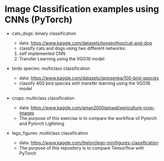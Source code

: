 # Image Classification examples using CNNs (PyTorch)

* cats_dogs: binary classification
    * data: https://www.kaggle.com/datasets/tongpython/cat-and-dog 
    * classify cats and dogs using two different networks:
	1. self implemented CNN
	2. Transfer Learning using the VGG16 model

* birds species: multiclass classification
   * data: https://www.kaggle.com/datasets/gpiosenka/100-bird-species
   * classify 400 bird species with transfer learning using the VGG16 model

* crops: multiclass classification 
   * data: https://www.kaggle.com/aman2000jaiswal/agriculture-crop-images
   * The purpose of this exercise is to compare the workflow of Pytorch and Pytorch Lightning

* lego_figures: multiclass classification
   * data: https://www.kaggle.com/ihelon/lego-minifigures-classification
   * The purpose of this repository is to compare Tensorflow with PyTorch
